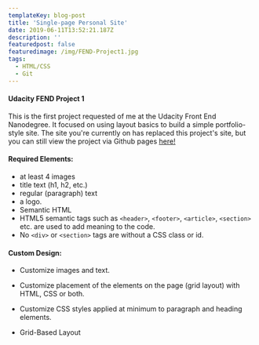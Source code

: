 ```yaml
---
templateKey: blog-post
title: 'Single-page Personal Site'
date: 2019-06-11T13:52:21.187Z
description: ''
featuredpost: false
featuredimage: /img/FEND-Project1.jpg
tags:
  - HTML/CSS
  - Git
---
```

#### Udacity FEND Project 1
This is the first project requested of me at the Udacity Front End Nanodegree. It focused on using layout basics to build a simple portfolio-style site. The site you're currently on has replaced this project's site, but you can still view the project via Github pages [here!](https://travisfranklin.github.io/FEND-Project1/portfolio.html)

#### Required Elements:

- at least 4 images
- title text (h1, h2, etc.)
- regular (paragraph) text
- a logo.
- Semantic HTML
- HTML5 semantic tags such as `<header>`, `<footer>`, `<article>`, `<section>` etc. are used to add meaning to the code.
- No `<div>` or `<section>` tags are without a CSS class or id.

#### Custom Design:

- Customize images and text.

- Customize placement of the elements on the page (grid layout) with HTML, CSS or both.

- Customize CSS styles applied at minimum to paragraph and heading elements.

- Grid-Based Layout